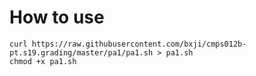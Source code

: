 # How to use

```
curl https://raw.githubusercontent.com/bxji/cmps012b-pt.s19.grading/master/pa1/pa1.sh > pa1.sh
chmod +x pa1.sh
```
